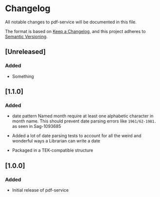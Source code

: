 # Changelog
All notable changes to pdf-service will be documented in this file.

The format is based on [Keep a Changelog](https://keepachangelog.com/en/1.0.0/),
and this project adheres to [Semantic Versioning](https://semver.org/spec/v2.0.0.html).

## [Unreleased]
### Added

- Something

## [1.1.0]
### Added

- date pattern Named month require at least one alphabetic character in month name. 
  This should prevent date parsing errors like `1961/62-1981.` as seen in Sag-1093685

- Added a lot of date parsing tests to account for all the weird and wonderful ways a Librarian can write a date

- Packaged in a TEK-compatible structure

## [1.0.0]
### Added

- Initial release of pdf-service
